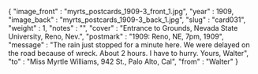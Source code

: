 {
  "image_front" : "myrts_postcards_1909-3_front_1.jpg",
  "year" : 1909,
  "image_back" : "myrts_postcards_1909-3_back_1.jpg",
  "slug" : "card031",
  "weight" : 1,
  "notes" : "",
  "cover" : "Entrance to Grounds, Nevada State University, Reno, Nev.",
  "postmark" : "1909: Reno, NE, 7pm, 1909",
  "message" : "The rain just stopped for a minute here. We were delayed on the road because of wreck. About 2 hours. I have to hurry. Yours, Walter",
  "to" : "Miss Myrtle Williams, 942 St., Palo Alto, Cal",
  "from" : "Walter"
}
